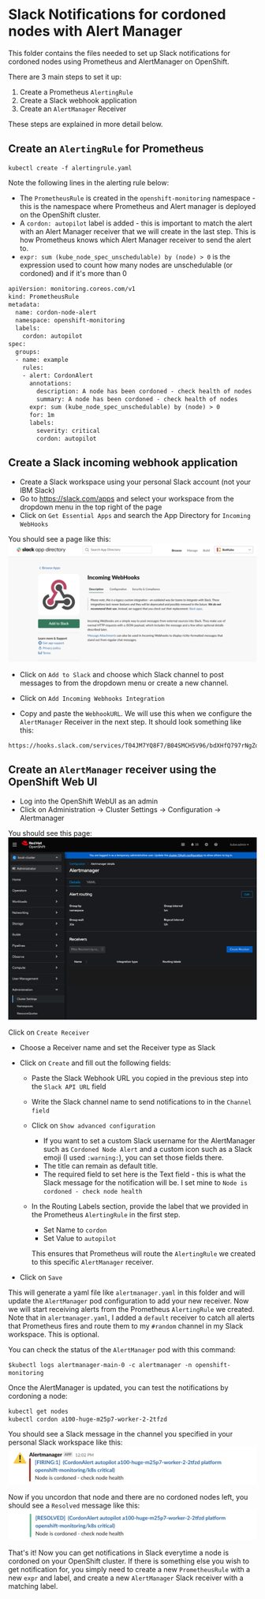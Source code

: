 # Slack Notifications for cordoned nodes with Alert Manager

This folder contains the files needed to set up Slack notifications for cordoned nodes using Prometheus and AlertManager on OpenShift. 

There are 3 main steps to set it up:
1) Create a Prometheus `AlertingRule`
2) Create a Slack webhook application
3) Create an `AlertManager` Receiver

These steps are explained in more detail below.

## Create an `AlertingRule` for Prometheus
```console
kubectl create -f alertingrule.yaml
```

Note the following lines in the alerting rule below:

- The `PrometheusRule` is created in the `openshift-monitoring` namespace - this is the namespace where Prometheus and Alert manager is deployed on the OpenShift cluster.
- A `cordon: autopilot` label is added - this is important to match the alert with an Alert Manager receiver that we will create in the last step. This is how Prometheus knows which Alert Manager receiver to send the alert to. 
- `expr: sum (kube_node_spec_unschedulable) by (node) > 0` is the expression used to count how many nodes are unschedulable (or cordoned) and if it's more than 0
```
apiVersion: monitoring.coreos.com/v1
kind: PrometheusRule
metadata:
  name: cordon-node-alert
  namespace: openshift-monitoring
  labels:
    cordon: autopilot
spec:
  groups:
  - name: example
    rules:
    - alert: CordonAlert
      annotations:
        description: A node has been cordoned - check health of nodes
        summary: A node has been cordoned - check health of nodes
      expr: sum (kube_node_spec_unschedulable) by (node) > 0
      for: 1m
      labels:
        severity: critical
        cordon: autopilot
```
## Create a Slack incoming webhook application
- Create a Slack workspace using your personal Slack account (not your IBM Slack)
- Go to https://slack.com/apps and select your workspace from the dropdown menu in the top right of the page
- Click on `Get Essential Apps` and search the App Directory for `Incoming WebHooks`

You should see a page like this:
![Slack Webhook](images/slack.png)

- Click on `Add to Slack` and choose which Slack channel to post messages to from the dropdown menu or create a new channel.

- Click on `Add Incoming Webhooks Integration`

- Copy and paste the `WebhookURL`. We will use this when we configure the `AlertManager` Receiver in the next step.
It should look something like this:
```
https://hooks.slack.com/services/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
```

## Create an `AlertManager` receiver using the OpenShift Web UI
- Log into the OpenShift WebUI as an admin
- Click on Administration -> Cluster Settings -> Configuration -> Alertmanager

You should see this page:
![Alert Manager](images/alertmanager.png)

Click on `Create Receiver`

- Choose a Receiver name and set the Receiver type as Slack
- Click on `Create` and fill out the following fields:

  - Paste the Slack Webhook URL you copied in the previous step into the `Slack API URL` field
  - Write the Slack channel name to send notifications to in the `Channel field`
  - Click on `Show advanced configuration`
    - If you want to set a custom Slack username for the AlertManager such as `Cordoned Node Alert` and a custom icon such as a Slack emoji (I used `:warning:`), you can set those fields there.
    - The title can remain as default title.
    - The required field to set here is the Text field - this is what the Slack message for the notification will be. I set mine to `Node is cordoned - check node health`
  - In the Routing Labels section, provide the label that we provided in the Prometheus `AlertingRule` in the first step.
    - Set Name to `cordon`
    - Set Value to `autopilot`

    This ensures that Prometheus will route the `AlertingRule` we created to this specific `AlertManager` receiver. 

- Click on `Save`

This will generate a yaml file like `alertmanager.yaml` in this folder and will update the `AlertManager` pod configuration to add your new receiver. Now we will start receiving alerts from the Prometheus `AlertingRule` we created. Note that in `alertmanager.yaml`, I added a `default` receiver to catch all alerts that Prometheus fires and route them to my `#random` channel in my Slack workspace. This is optional.

You can check the status of the `AlertManager` pod with this command:
```console
$kubectl logs alertmanager-main-0 -c alertmanager -n openshift-monitoring
```

Once the AlertManager is updated, you can test the notifications by cordoning a node:
```console
kubectl get nodes
kubectl cordon a100-huge-m25p7-worker-2-2tfzd
```
You should see a Slack message in the channel you specified in your personal Slack workspace like this:
![Slack notif](images/notif.png)

Now if you uncordon that node and there are no cordoned nodes left, you should see a `Resolved` message like this:
![Slack resolved](images/resolved.png)

That's it! Now you can get notifications in Slack everytime a node is cordoned on your OpenShift cluster. If there is something else you wish to get notification for, you simply need to create a new `PrometheusRule` with a new `expr` and label, and create a new `AlertManager` Slack receiver with a matching label. 





